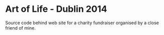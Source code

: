 # Art of Life - Dublin 2014
Source code behind web site for a charity fundraiser organised by a close friend of mine.
